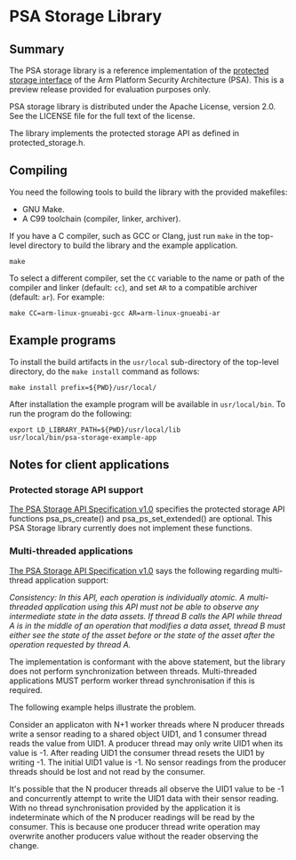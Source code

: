 # PSA Storage Library

## Summary

The PSA storage library is a reference implementation of the [protected storage interface][1] of the Arm Platform Security Architecture (PSA). This is a preview release provided for evaluation purposes only.

PSA storage library is distributed under the Apache License, version 2.0. See the LICENSE file for the full text of the license.

The library implements the protected storage API as defined in protected_storage.h.


## Compiling

You need the following tools to build the library with the provided makefiles:

* GNU Make.
* A C99 toolchain (compiler, linker, archiver).

If you have a C compiler, such as GCC or Clang, just run `make` in the top-level directory to build the library and the example application.

```
make
```

To select a different compiler, set the `CC` variable to the name or path of the compiler and linker (default: `cc`), and set `AR` to a compatible archiver (default: `ar`). For example:
```
make CC=arm-linux-gnueabi-gcc AR=arm-linux-gnueabi-ar
```

## Example programs

To install the build artifacts in the `usr/local` sub-directory of the top-level directory, do the `make install` command as follows:

```
make install prefix=${PWD}/usr/local/
```

After installation the example program will be available in `usr/local/bin`. To run the program do the following:

```
export LD_LIBRARY_PATH=${PWD}/usr/local/lib
usr/local/bin/psa-storage-example-app
```

## Notes for client applications

### Protected storage API support

[The PSA Storage API Specification v1.0][1] specifies the protected storage API functions psa_ps_create() and psa_ps_set_extended() are optional. 
This PSA Storage library currently does not implement these functions.

### Multi-threaded applications

[The PSA Storage API Specification v1.0][1] says the following regarding multi-thread application support: 

*Consistency: In this API, each operation is individually atomic. A multi-threaded application using this API must not be
able to observe any intermediate state in the data assets. If thread B calls the API while thread A is in the
middle of an operation that modifies a data asset, thread B must either see the state of the asset before
or the state of the asset after the operation requested by thread A.*

The implementation is conformant with the above statement, but the library does not perform synchronization between threads.
Multi-threaded applications MUST perform worker thread synchronisation if this is required.

The following example helps illustrate the problem.

Consider an applicaton with N+1 worker threads where N producer threads write a sensor reading to a shared object UID1, and
1 consumer thread reads the value from UID1. A producer thread may only write UID1 when its value is -1. After reading
UID1 the consumer thread resets the UID1 by writing -1. The initial UID1 value is -1. No sensor readings from the producer threads
should be lost and not read by the consumer.

It's possible that the N producer threads all observe the UID1 value to be -1 and concurrently attempt to write the UID1 data with
their sensor reading. With no thread synchronisation provided by the application it is indeterminate which of the N
producer readings will be read by the consumer. This is because one producer thread write operation may overwrite
another producers value without the reader observing the change.


[1]: https://github.com/ARM-software/psa-arch-tests/blob/master/api-specs/storage/v1.0/doc/IHI0087-PSA_Storage_API-1.0.0.pdf